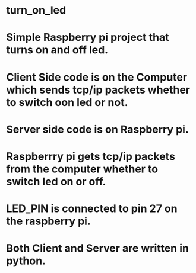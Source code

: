 # turn_on_led
# Simple Raspberry pi project that turns on and off led.
# Client Side code is on the Computer which sends tcp/ip packets whether to switch oon led or not.
# Server side code is on Raspberry pi.
# Raspberrry pi gets tcp/ip packets from the computer whether to switch led on or off.
# LED_PIN is connected to pin 27 on the raspberry pi.
# Both Client and Server are written in python.
